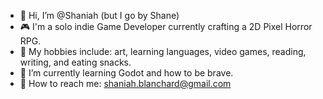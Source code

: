 - 🧡 Hi, I’m @Shaniah (but I go by Shane)
- 🎮 I'm a solo indie Game Developer currently crafting a 2D Pixel Horror RPG. 
- 🎨 My hobbies include: art, learning languages, video games, reading, writing, and eating snacks. 
- 🌱 I’m currently learning Godot and how to be brave.
- 💌 How to reach me: shaniah.blanchard@gmail.com

<!---
Shaniah/Shaniah is a ✨ special ✨ repository because its `README.md` (this file) appears on your GitHub profile.
You can click the Preview link to take a look at your changes.
--->
